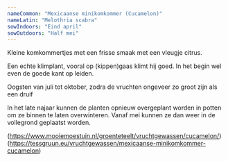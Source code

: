 ```yaml
---
nameCommon: "Mexicaanse minikomkommer (Cucamelon)"
nameLatin: "Melothria scabra"
sowIndoors: "Eind april"
sowOutdoors: "Half mei"
---
```

<p class="plant-content">Kleine komkommertjes met een frisse smaak met een vleugje citrus.</p>

<p class="plant-content">Een echte klimplant, vooral op (kippen)gaas klimt hij goed. In het begin wel even de goede kant op leiden.</p>

<p class="plant-content">Oogsten van juli tot oktober, zodra de vruchten ongeveer zo groot zijn als een druif</p>

<p class="plant-content">In het late najaar kunnen de planten opnieuw overgeplant worden in potten om ze binnen te laten overwinteren. Vanaf mei kunnen ze dan weer in de vollegrond geplaatst worden.</p>


(<a>https://www.mooiemoestuin.nl/groenteteelt/vruchtgewassen/cucamelon/</a>)
(<a>https://tessgruun.eu/vruchtgewassen/mexicaanse-minikomkommer-cucamelon</a>)